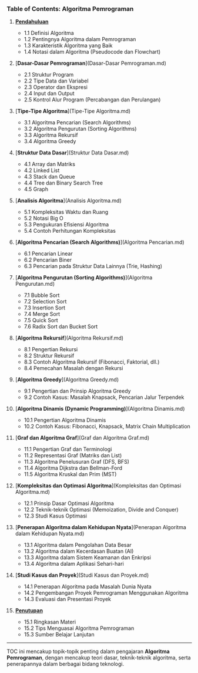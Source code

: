 ### **Table of Contents: Algoritma Pemrograman**

1. [**Pendahuluan**](Pendahuluan.md)
   - 1.1 Definisi Algoritma
   - 1.2 Pentingnya Algoritma dalam Pemrograman
   - 1.3 Karakteristik Algoritma yang Baik
   - 1.4 Notasi dalam Algoritma (Pseudocode dan Flowchart)

2. [**Dasar-Dasar Pemrograman**](Dasar-Dasar Pemrograman.md)
   - 2.1 Struktur Program
   - 2.2 Tipe Data dan Variabel
   - 2.3 Operator dan Ekspresi
   - 2.4 Input dan Output
   - 2.5 Kontrol Alur Program (Percabangan dan Perulangan)

3. [**Tipe-Tipe Algoritma**](Tipe-Tipe Algoritma.md)
   - 3.1 Algoritma Pencarian (Search Algorithms)
   - 3.2 Algoritma Pengurutan (Sorting Algorithms)
   - 3.3 Algoritma Rekursif
   - 3.4 Algoritma Greedy

4. [**Struktur Data Dasar**](Struktur Data Dasar.md)
   - 4.1 Array dan Matriks
   - 4.2 Linked List
   - 4.3 Stack dan Queue
   - 4.4 Tree dan Binary Search Tree
   - 4.5 Graph

5. [**Analisis Algoritma**](Analisis Algoritma.md)
   - 5.1 Kompleksitas Waktu dan Ruang
   - 5.2 Notasi Big O
   - 5.3 Pengukuran Efisiensi Algoritma
   - 5.4 Contoh Perhitungan Kompleksitas

6. [**Algoritma Pencarian (Search Algorithms)**](Algoritma Pencarian.md)
   - 6.1 Pencarian Linear
   - 6.2 Pencarian Biner
   - 6.3 Pencarian pada Struktur Data Lainnya (Trie, Hashing)

7. [**Algoritma Pengurutan (Sorting Algorithms)**](Algoritma Pengurutan.md)
   - 7.1 Bubble Sort
   - 7.2 Selection Sort
   - 7.3 Insertion Sort
   - 7.4 Merge Sort
   - 7.5 Quick Sort
   - 7.6 Radix Sort dan Bucket Sort

8. [**Algoritma Rekursif**](Algoritma Rekursif.md)
   - 8.1 Pengertian Rekursi
   - 8.2 Struktur Rekursif
   - 8.3 Contoh Algoritma Rekursif (Fibonacci, Faktorial, dll.)
   - 8.4 Pemecahan Masalah dengan Rekursi

9. [**Algoritma Greedy**](Algoritma Greedy.md)
   - 9.1 Pengertian dan Prinsip Algoritma Greedy
   - 9.2 Contoh Kasus: Masalah Knapsack, Pencarian Jalur Terpendek

10. [**Algoritma Dinamis (Dynamic Programming)**](Algoritma Dinamis.md)
    - 10.1 Pengertian Algoritma Dinamis
    - 10.2 Contoh Kasus: Fibonacci, Knapsack, Matrix Chain Multiplication

11. [**Graf dan Algoritma Graf**](Graf dan Algoritma Graf.md)
    - 11.1 Pengertian Graf dan Terminologi
    - 11.2 Representasi Graf (Matriks dan List)
    - 11.3 Algoritma Penelusuran Graf (DFS, BFS)
    - 11.4 Algoritma Dijkstra dan Bellman-Ford
    - 11.5 Algoritma Kruskal dan Prim (MST)

12. [**Kompleksitas dan Optimasi Algoritma**](Kompleksitas dan Optimasi Algoritma.md)
    - 12.1 Prinsip Dasar Optimasi Algoritma
    - 12.2 Teknik-teknik Optimasi (Memoization, Divide and Conquer)
    - 12.3 Studi Kasus Optimasi

13. [**Penerapan Algoritma dalam Kehidupan Nyata**](Penerapan Algoritma dalam Kehidupan Nyata.md)
    - 13.1 Algoritma dalam Pengolahan Data Besar
    - 13.2 Algoritma dalam Kecerdasan Buatan (AI)
    - 13.3 Algoritma dalam Sistem Keamanan dan Enkripsi
    - 13.4 Algoritma dalam Aplikasi Sehari-hari

14. [**Studi Kasus dan Proyek**](Studi Kasus dan Proyek.md)
    - 14.1 Penerapan Algoritma pada Masalah Dunia Nyata
    - 14.2 Pengembangan Proyek Pemrograman Menggunakan Algoritma
    - 14.3 Evaluasi dan Presentasi Proyek

15. [**Penutupan**](Penutupan.md)
    - 15.1 Ringkasan Materi
    - 15.2 Tips Menguasai Algoritma Pemrograman
    - 15.3 Sumber Belajar Lanjutan

---

TOC ini mencakup topik-topik penting dalam pengajaran **Algoritma Pemrograman**, dengan mencakup teori dasar, teknik-teknik algoritma, serta penerapannya dalam berbagai bidang teknologi. 
